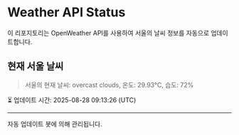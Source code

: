 
# Weather API Status

이 리포지토리는 OpenWeather API를 사용하여 서울의 날씨 정보를 자동으로 업데이트합니다.

## 현재 서울 날씨
> 서울의 현재 날씨: overcast clouds, 온도: 29.93°C, 습도: 72%

⏳ 업데이트 시간: 2025-08-28 09:13:26 (UTC)

---
자동 업데이트 봇에 의해 관리됩니다.
